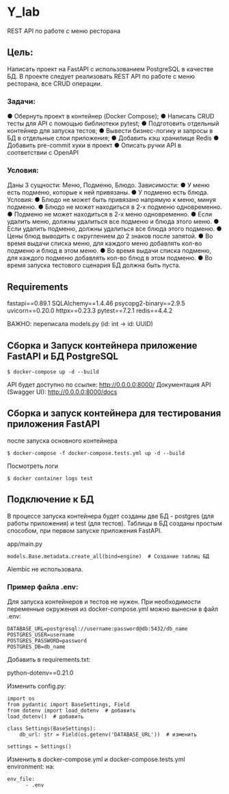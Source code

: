 # Y_lab
REST API по работе с меню ресторана

## Цель:
Написать проект на FastAPI с использованием PostgreSQL в качестве БД.
В проекте следует реализовать REST API по работе с меню ресторана, все CRUD операции.

### Задачи:

● Обернуть проект в контейнер (Docker Compose);
● Написать CRUD тесты для API с помощью библиотеки pytest;
● Подготовить отдельный контейнер для запуска тестов;
● Вывести бизнес-логику и запросы в БД в отдельные слои приложения;
● Добавить кэш хранилище Redis
● Добавить pre-commit хуки в проект
● Описать ручки API в соответствии с OpenAPI


### Условия:
Даны 3 сущности: Меню, Подменю, Блюдо.
Зависимости:
● У меню есть подменю, которые к ней привязаны.
● У подменю есть блюда.
Условия:
● Блюдо не может быть привязано напрямую к меню, минуя подменю.
● Блюдо не может находиться в 2-х подменю одновременно.
● Подменю не может находиться в 2-х меню одновременно.
● Если удалить меню, должны удалиться все подменю и блюда этого меню.
● Если удалить подменю, должны удалиться все блюда этого подменю.
● Цены блюд выводить с округлением до 2 знаков после запятой.
● Во время выдачи списка меню, для каждого меню добавлять кол-во подменю и блюд в этом меню.
● Во время выдачи списка подменю, для каждого подменю добавлять кол-во блюд в этом подменю.
● Во время запуска тестового сценария БД должна быть пуста.

## Requirements

fastapi==0.89.1
SQLAlchemy==1.4.46
psycopg2-binary==2.9.5
uvicorn==0.20.0
httpx==0.23.3
pytest==7.2.1
redis==4.4.2


ВАЖНО: переписала models.py (id: int -> id: UUID)

## Сборка и Запуск контейнера приложение FastAPI и БД PostgreSQL

    $ docker-compose up -d --build

API будет доступно по ссылке: http://0.0.0.0:8000/
Документация API (Swagger UI): http://0.0.0.0:8000/docs

## Сборка и запуск контейнера для тестирования приложения FastAPI
после запуска основного контейнера

    $ docker-compose -f docker-compose.tests.yml up -d --build

Посмотреть логи

    $ docker container logs test

## Подключение к БД

В процессе запуска контейнера будет созданы две БД - postgres (для работы приложения)
и test (для тестов).
Таблицы в БД созданы простым способом, при первом запуске приложения FastAPI.

app/main.py

    models.Base.metadata.create_all(bind=engine)  # Создание таблиц БД

Alembic не использовала.

### Пример файла .env:
Для запуска контейнеров и тестов не нужен.
При необходимости переменные окружения из docker-compose.yml можно вынесни в файл .env:

    DATABASE_URL=postgresql://username:password@db:5432/db_name
    POSTGRES_USER=username
    POSTGRES_PASSWORD=password
    POSTGRES_DB=db_name

Добавить в requirements.txt:

python-dotenv==0.21.0

Изменить config.py:

    import os
    from pydantic import BaseSettings, Field
    from dotenv import load_dotenv  # добавить
    load_dotenv()  # добавить

    class Settings(BaseSettings):
        db_url: str = Field(os.getenv('DATABASE_URL'))  # изменить

    settings = Settings()

Изменить в docker-compose.yml и docker-compose.tests.yml environment: на:

    env_file:
          - .env

